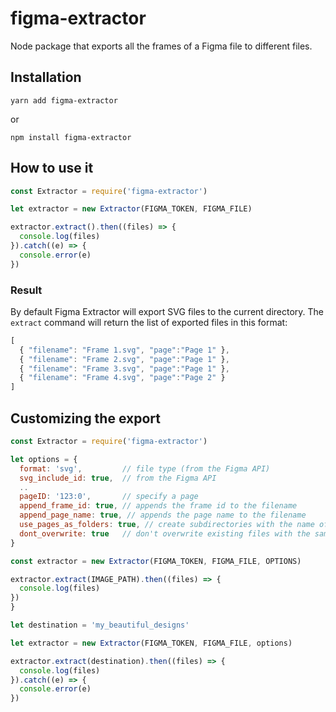 # figma-extractor

Node package that exports  all the frames of a Figma file to different files.


## Installation

  `yarn add figma-extractor`

  or

  `npm install figma-extractor`

## How to use it

```js
const Extractor = require('figma-extractor')

let extractor = new Extractor(FIGMA_TOKEN, FIGMA_FILE)

extractor.extract().then((files) => {
  console.log(files) 
}).catch((e) => {
  console.error(e)
})
```

### Result

By default Figma Extractor will export SVG files to the current directory. The `extract` command will return the list of exported files in this format:

```js
[
  { "filename": "Frame 1.svg", "page":"Page 1" },
  { "filename": "Frame 2.svg", "page":"Page 1" }, 
  { "filename": "Frame 3.svg", "page":"Page 1" }, 
  { "filename": "Frame 4.svg", "page":"Page 2" }
]
```

## Customizing the export

```js
const Extractor = require('figma-extractor')

let options = { 
  format: 'svg',         // file type (from the Figma API)
  svg_include_id: true,  // from the Figma API
  ..
  pageID: '123:0',       // specify a page
  append_frame_id: true, // appends the frame id to the filename
  append_page_name: true, // appends the page name to the filename
  use_pages_as_folders: true, // create subdirectories with the name of the page
  dont_overwrite: true   // don't overwrite existing files with the same name
}

const extractor = new Extractor(FIGMA_TOKEN, FIGMA_FILE, OPTIONS)

extractor.extract(IMAGE_PATH).then((files) => {
  console.log(files)
})
}

let destination = 'my_beautiful_designs'

let extractor = new Extractor(FIGMA_TOKEN, FIGMA_FILE, options)

extractor.extract(destination).then((files) => {
  console.log(files) 
}).catch((e) => {
  console.error(e)
})
```
